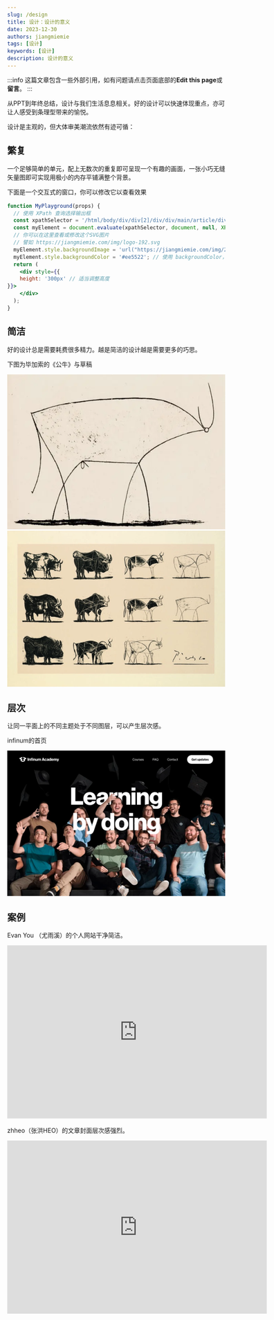 ```yaml
---
slug: /design
title: 设计：设计的意义
date: 2023-12-30
authors: jiangmiemie
tags: [设计]
keywords: [设计]
description: 设计的意义
---
```


:::info
这篇文章包含一些外部引用，如有问题请点击页面底部的**Edit this page**或**留言**。
:::

从PPT到年终总结，设计与我们生活息息相关。好的设计可以快速体现重点，亦可让人感受到条理型带来的愉悦。

设计是主观的，但大体审美潮流依然有迹可循：

## 繁复

一个足够简单的单元，配上无数次的重复即可呈现一个有趣的画面，一张小巧无缝矢量图即可实现用极小的内存平铺满整个背景。

下面是一个交互式的窗口，你可以修改它以查看效果

```jsx live
function MyPlayground(props) {
  // 使用 XPath 查询选择输出框
  const xpathSelector = '/html/body/div/div[2]/div/div/main/article/div/div/div[4]';
  const myElement = document.evaluate(xpathSelector, document, null, XPathResult.FIRST_ORDERED_NODE_TYPE, null).singleNodeValue;
  // 你可以在这里查看或修改这个SVG图片
  // 譬如 https://jiangmiemie.com/img/logo-192.svg
  myElement.style.backgroundImage = 'url("https://jiangmiemie.com/img/2024/protruding-squares.svg")';
  myElement.style.backgroundColor = '#ee5522'; // 使用 backgroundColor，而不是 background-color
  return (
    <div style={{
    height: '300px' // 适当调整高度
}}>
    </div>
  );
}
```


## 简洁

好的设计总是需要耗费很多精力。越是简洁的设计越是需要更多的巧思。

下图为毕加索的《公牛》与草稿

![cow](/img/2024/cow.webp)
![cow](/img/2024/cow.png)

## 层次

让同一平面上的不同主题处于不同图层，可以产生层次感。

infinum的首页

[![academy](/img/showcase/academy.webp)](https://academy.infinum.com)



## 案例

Evan You （尤雨溪）的个人网站干净简洁。

<iframe src="https://evanyou.me/" width="600" height="400" frameborder="0"></iframe>

zhheo（张洪HEO）的文章封面层次感强烈。

<iframe src="https://blog.zhheo.com" width="600" height="400" frameborder="0"></iframe>